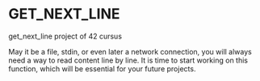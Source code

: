 # GET_NEXT_LINE
get_next_line project of 42 cursus

May it be a file, stdin, or even later a network connection, you will always need a way to read content line by line. It is time to
start working on this function, which will be essential for your future projects.
